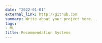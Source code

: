 ```yaml
---
date: "2022-01-01"
external_link: http://github.com
summary: Write about your project here...
tags:
- ML
title: Recommendation Systems
---
```

